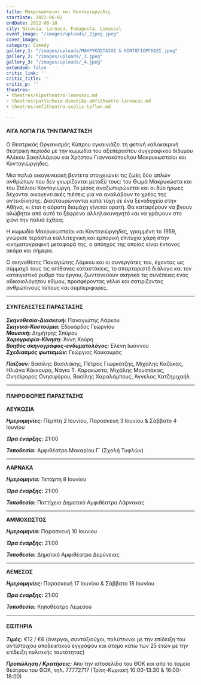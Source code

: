 ```yaml
---
title: Μακρυκωσταιοι και Κοντογιωργηδες
startDate: 2022-06-02
endDate: 2022-06-18
city: Nicosia, Larnaca, Famagusta, Limassol
event_image: "/images/uploads/_2jpeg.jpeg"
cover_image: ''
category: Comedy
gallery_1: "/images/uploads/ΜΑΚΡΥΚΩΣΤΑΙΟΙ & ΚΟΝΤΟΓΙΩΡΓΗΔΕΣ.jpeg"
gallery_2: "/images/uploads/_3.jpeg"
gallery_3: "/images/uploads/_4.jpeg"
extended: false
critic_link: ''
critic_title: ''
critic_p: ''
theatres:
- theatres/kipotheatro-lemessou.md
- theatres/patticheio-dimotiko-amfitheatro-larnacas.md
- theatres/amfitheatro-sxolis-tyflwn.md

---
```

#### ΛΙΓΑ ΛΟΓΙΑ ΓΙΑ ΤΗΝ ΠΑΡΑΣΤΑΣΗ

Ο Θεατρικός Οργανισμός Κύπρου εγκαινιάζει τη φετινή καλοκαιρινή θεατρική περίοδο με την κωμωδία του αξεπέραστου συγγραφικού δίδυμου Αλέκου Σακελλάριου και Χρήστου Γιαννακόπουλου Μακρυκωσταίοι και Κοντογιώργηδες.

Μια παλιά οικογενειακή βεντέτα στοιχειώνει τις ζωές δύο απλών ανθρώπων που δεν γνωρίζονται μεταξύ τους: του Θωμά Μακρυκώστα και του Στέλιου Κοντογιώργη. Το μίσος αναζωπυρώνεται και οι δύο ήρωες δέχονται οικογενειακές πιέσεις για να αναλάβουν το χρέος της αντεκδίκησης. Διασταυρώνονται κατά τύχη σε ένα ξενοδοχείο στην Αθήνα, κι έτσι η αόρατη διαμάχη γίνεται ορατή. Θα καταφέρουν να βγουν αλώβητοι από αυτό το ξέφρενο αλληλοκυνηγητό και να γράψουν στο χιόνι την παλιά έχθρα;

Η κωμωδία Μακρυκωσταίοι και Κοντογιώργηδες, γραμμένη το 1959, γνώρισε τεράστια καλλιτεχνική και εμπορική επιτυχία χάρη στην κινηματογραφική μεταφορά της, ο απόηχος της οποίας είναι έντονος ακόμα και σήμερα.

Ο σκηνοθέτης Παναγιώτης Λάρκου και οι συνεργάτες του, έχοντας ως σύμμαχό τους τις απίθανες καταστάσεις, το σπαρταριστό διάλογο και τον καταιγιστικό ρυθμό του έργου, ζωντανεύουν σκηνικά τις συνέπειες ενός αδικαιολόγητου εθίμου, προσφέροντας γέλιο και σατιρίζοντας ανθρώπινους τύπους και συμπεριφορές.

***

#### ΣΥΝΤΕΛΕΣΤΕΣ ΠΑΡΑΣΤΑΣΗΣ

**_Σκηνοθεσία-Διασκευή:_** Παναγιώτης Λάρκου  
**_Σκηνικά-Κοστούμια:_** Εδουάρδος Γεωργίου  
**_Μουσική:_** Δημήτρης Σπύρου  
​**_Χορογραφία-Κίνηση:_** Άννη Χούρη  
**_Βοηθός σκηνογράφος-ενδυματολόγος:_** Ελένη Ιωάννου  
**_Σχεδιασμός φωτισμών:_** Γεώργιος Κουκουμάς

**_Παίζουν:_** Βασίλης Βασιλάκης, Πέτρος Γιωρκάτζης, Μιχάλης Καζάκας, Ηλιάνα Κάκκουρα, Νάγια Τ. Καρακώστα, Μιχάλης Μουστάκας, Ονησίφορος Ονησιφόρου, Βασίλης Χαραλάμπους, Άγγελος Χατζημιχαήλ

***

#### ΠΛΗΡΟΦΟΡΙΕΣ ΠΑΡΑΣΤΑΣΗΣ

**ΛΕΥΚΩΣΙΑ**

**_Ημερομηνίες:_** Πέμπτη 2 Ιουνίου, Παρασκευή 3 Ιουνίου & Σάββατο 4 Ιουνίου

**_Ώρα έναρξης:_** 21:00

**_Τοποθεσία:_** Αμφιθέατρο Μακαρίου Γ΄ (Σχολή Τυφλών)

***

**ΛΑΡΝΑΚΑ**

**_Ημερομηνία:_** Τετάρτη 8 Ιουνίου

**_Ώρα έναρξης:_** 21:00

**_Τοποθεσία:_** Παττίχειο Δημοτικό Αμφιθέατρο Λάρνακας

***

**ΑΜΜΟΧΩΣΤΟΣ**

**_Ημερομηνία:_** Παρασκευή 10 Ιουνίου

**_Ώρα έναρξης:_** 21:00

**_Τοποθεσία:_** Δημοτικό Αμφιθέατρο Δερύνειας

***

**ΛΕΜΕΣΟΣ**

**_Ημερομηνίες:_** Παρασκευή 17 Ιουνίου & Σάββατο 18 Ιουνίου

**_Ώρα έναρξης:_** 21:00

**_Τοποθεσία:_** Κηποθέατρο Λεμεσού

***

#### ΕΙΣΙΤΗΡΙΑ

**_Τιμές:_** €12 / €6 (άνεργοι, συνταξιούχοι, πολύτεκνοι με την επίδειξη του αντίστοιχου αποδεικτικού εγγράφου και άτομα κάτω των 25 ετών με την επίδειξη πολιτικής ταυτότητας)

**_Προπώληση / Κρατήσεις:_** Απο την ιστοσελίδα του ΘΟΚ και απο το ταμείο θεάτρου του ΘΟΚ, τηλ. 77772717 (Τρίτη-Κυριακή 10:00-13:30 & 16:00-18:00)